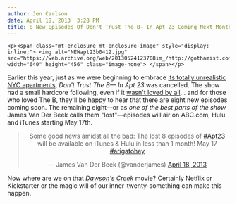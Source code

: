 ```yaml
---
author: Jen Carlson
date: April 18, 2013  3:28 PM
title: 8 New Episodes Of Don't Trust The B— In Apt 23 Coming Next Month
---
```



	
	
	
	<p><span class="mt-enclosure mt-enclosure-image" style="display: inline;"> <img alt="NEWapt23b0412.jpg" src="https://web.archive.org/web/20130524123708im_/http://gothamist.com/attachments/arts_jen/NEWapt23b0412.jpg" width="640" height="456" class="image-none"> </span></p>

<p>Earlier this year, just as we were beginning to embrace <a href="https://web.archive.org/web/20130524123708/http://gothamist.com/2013/01/16/nycs_most_unrealistic_television_ap.php#photo-1">its totally unrealistic NYC apartments</a>, <em>Don&apos;t Trust The B&#x2014; In Apt 23</em> was cancelled.  The show had a small hardcore following, even if it <a href="https://web.archive.org/web/20130524123708/http://gothamist.com/2012/04/10/dont_trust_the_b_in_apartment_23.php">wasn&apos;t loved by all</a>... and for those who loved The B, they&apos;ll be happy to hear that there are eight new episodes coming soon. The remaining eight&#x2014;or as <em>one of the best parts of the show</em> James Van Der Beek calls them &quot;lost&quot;&#x2014;episodes will air on ABC.com, Hulu and iTunes starting May 17th.</p>

<center><blockquote class="twitter-tweet"><p>Some good news amidst all the bad: The lost 8 episodes of <a href="https://web.archive.org/web/20130524123708/https://twitter.com/search/%23Apt23">#Apt23</a> will be available on iTunes &amp; Hulu in less than 1 month! May 17 <a href="https://web.archive.org/web/20130524123708/https://twitter.com/search/%23arigatohey">#arigatohey</a></p>&#x2014; James Van Der Beek (@vanderjames) <a href="https://web.archive.org/web/20130524123708/https://twitter.com/vanderjames/status/324933192803028992">April 18, 2013</a></blockquote>
<script async src="//web.archive.org/web/20130524123708js_/http://platform.twitter.com/widgets.js" charset="utf-8"></script></center>

<p>Now where are we on that <a href="https://web.archive.org/web/20130524123708/http://gothamist.com/tags/dawsonscreek"><em>Dawson&apos;s Creek</em></a> movie? Certainly Netflix or Kickstarter or the magic will of our inner-twenty-something can make this happen.</p>
	
	
	
	
	
